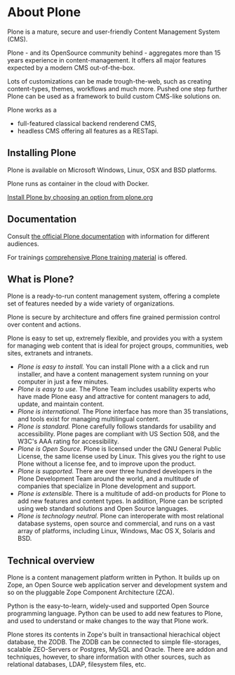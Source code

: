 About Plone
===========

Plone is a mature, secure and user-friendly Content Management System (CMS).

Plone - and its OpenSource community behind - aggregates more than 15 years experience in content-management. It offers all major features expected by a modern CMS out-of-the-box.

Lots of customizations can be made trough-the-web, such as creating content-types, themes, workflows and much more. Pushed one step further Plone can be used as a framework to build custom CMS-like solutions on.

Plone works as a

-   full-featured classical backend renderend CMS,
-   headless CMS offering all features as a RESTapi.

Installing Plone
----------------

Plone is available on Microsoft Windows, Linux, OSX and BSD platforms.

Plone runs as container in the cloud with Docker.

[Install Plone by choosing an option from plone.org](https://plone.org/download)

Documentation
-------------

Consult [the official Plone documentation](https://docs.plone.org) with information for different audiences.

For trainings [comprehensive Plone training material](https://training.plone.org) is offered.

What is Plone?
--------------

Plone is a ready-to-run content management system, offering a complete set of features needed by a wide variety of organizations.

Plone is secure by architecture and offers fine grained permission control over content and actions.

Plone is easy to set up, extremely flexible, and provides you with a system for managing web content that is ideal for project groups, communities, web sites, extranets and intranets.

-   *Plone is easy to install.* You can install Plone with a a click and run installer, and have a content management system running on your computer in just a few minutes.
-   *Plone is easy to use.* The Plone Team includes usability experts who have made Plone easy and attractive for content managers to add, update, and maintain content.
-   *Plone is international.* The Plone interface has more than 35 translations, and tools exist for managing multilingual content.
-   *Plone is standard.* Plone carefully follows standards for usability and accessibility. Plone pages are compliant with US Section 508, and the W3C's AAA rating for accessibility.
-   *Plone is Open Source.* Plone is licensed under the GNU General Public License, the same license used by Linux. This gives you the right to use Plone without a license fee, and to improve upon the product.
-   *Plone is supported.* There are over three hundred developers in the Plone Development Team around the world, and a multitude of companies that specialize in Plone development and support.
-   *Plone is extensible.* There is a multitude of add-on products for Plone to add new features and content types. In addition, Plone can be scripted using web standard solutions and Open Source languages.
-   *Plone is technology neutral.* Plone can interoperate with most relational database systems, open source and commercial, and runs on a vast array of platforms, including Linux, Windows, Mac OS X, Solaris and BSD.

Technical overview
------------------

Plone is a content management platform written in Python. It builds up on Zope, an Open Source web application server and development system and so on the pluggable Zope Component Architecture (ZCA).

Python is the easy-to-learn, widely-used and supported Open Source programming language. Python can be used to add new features to Plone, and used to understand or make changes to the way that Plone work.

Plone stores its contents in Zope's built in transactional hierachical object database, the ZODB. The ZODB can be connected to simple file-storages, scalable ZEO-Servers or Postgres, MySQL and Oracle. There are addon and techniques, however, to share information with other sources, such as relational databases, LDAP, filesystem files, etc.
